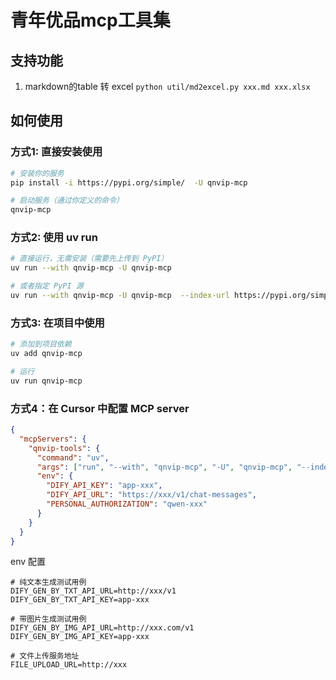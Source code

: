 # 青年优品mcp工具集

## 支持功能
1. markdown的table 转 excel `python util/md2excel.py xxx.md xxx.xlsx` 

## 如何使用

### 方式1: 直接安装使用
```bash
# 安装你的服务
pip install -i https://pypi.org/simple/  -U qnvip-mcp

# 启动服务（通过你定义的命令）
qnvip-mcp
```

### 方式2: 使用 uv run
```bash
# 直接运行，无需安装（需要先上传到 PyPI）
uv run --with qnvip-mcp -U qnvip-mcp

# 或者指定 PyPI 源
uv run --with qnvip-mcp -U qnvip-mcp  --index-url https://pypi.org/simple/
```

### 方式3: 在项目中使用
```bash
# 添加到项目依赖
uv add qnvip-mcp

# 运行
uv run qnvip-mcp
```

### 方式4：在 Cursor 中配置 MCP server
```json
{
  "mcpServers": {
    "qnvip-tools": {
      "command": "uv",
      "args": ["run", "--with", "qnvip-mcp", "-U", "qnvip-mcp", "--index-url", "https://pypi.org/simple/", "qnvip-mcp"],
      "env": {
        "DIFY_API_KEY": "app-xxx",
        "DIFY_API_URL": "https://xxx/v1/chat-messages",
        "PERSONAL_AUTHORIZATION": "qwen-xxx"
      }
    }
  }
}

```
env 配置
```dotenv
# 纯文本生成测试用例
DIFY_GEN_BY_TXT_API_URL=http://xxx/v1
DIFY_GEN_BY_TXT_API_KEY=app-xxx

# 带图片生成测试用例
DIFY_GEN_BY_IMG_API_URL=http://xxx.com/v1
DIFY_GEN_BY_IMG_API_KEY=app-xxx

# 文件上传服务地址
FILE_UPLOAD_URL=http://xxx
```


